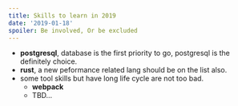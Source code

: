```yaml
---
title: Skills to learn in 2019
date: '2019-01-18'
spoiler: Be involved, Or be excluded
---
```


+ **postgresql**, database is the first priority to go, postgresql is the definitely choice.
+ **rust**, a new peformance related lang should be on the list also.
+ some tool skills but have long life cycle are not too bad.
    - **webpack**
    - TBD...

